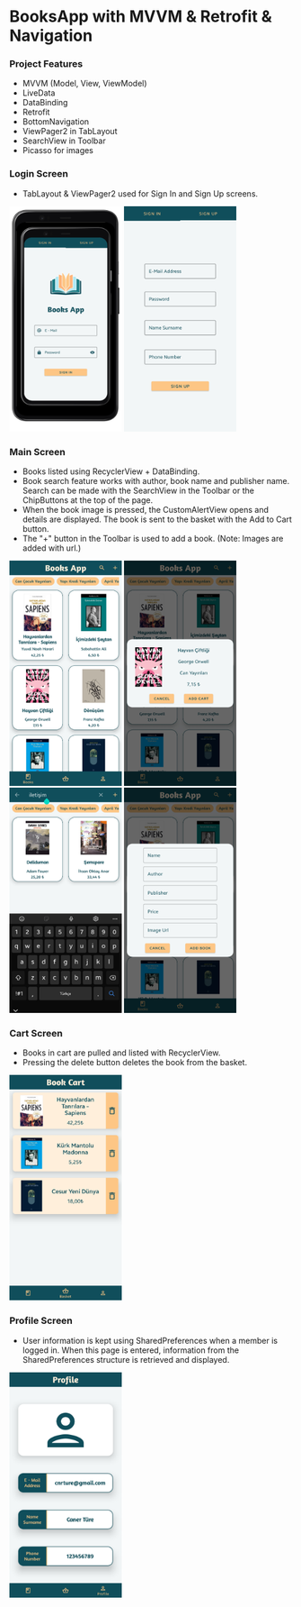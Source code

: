 # BooksApp with MVVM & Retrofit & Navigation

### Project Features
 - MVVM (Model, View, ViewModel)
 - LiveData
 - DataBinding
 - Retrofit
 - BottomNavigation
 - ViewPager2 in TabLayout 
 - SearchView in Toolbar
 - Picasso for images

### Login Screen

- TabLayout & ViewPager2 used for Sign In and Sign Up screens.

<p align="left">
<img src="https://github.com/cnrture/BooksApp/blob/main/Screenshots/sign_in_screen.png" width="200" height="400"/>
<img src="https://github.com/cnrture/BooksApp/blob/main/Screenshots/sign_up_screen.jpg" width="200" height="400"/>
</p>

### Main Screen

- Books listed using RecyclerView + DataBinding.
- Book search feature works with author, book name and publisher name. Search can be made with the SearchView in the Toolbar or the ChipButtons at the top of the page.
- When the book image is pressed, the CustomAlertView opens and details are displayed. The book is sent to the basket with the Add to Cart button.
- The "+" button in the Toolbar is used to add a book. (Note: Images are added with url.)

<p align="left">
<img src="https://github.com/cnrture/BooksApp/blob/main/Screenshots/books_screen.jpg" width="200" height="400"/>

<img src="https://github.com/cnrture/BooksApp/blob/main/Screenshots/book_detail.jpg" width="200" height="400"/>

<img src="https://github.com/cnrture/BooksApp/blob/main/Screenshots/search.jpg" width="200" height="400"/>
  
<img src="https://github.com/cnrture/BooksApp/blob/main/Screenshots/add_book.jpg" width="200" height="400"/>
</p>

### Cart Screen

- Books in cart are pulled and listed with RecyclerView.
- Pressing the delete button deletes the book from the basket.
<p align="left">
<img src="https://github.com/cnrture/BooksApp/blob/main/Screenshots/book_cart.jpg" width="200" height="400"/>
</p>

### Profile Screen

- User information is kept using SharedPreferences when a member is logged in. When this page is entered, information from the SharedPreferences structure is retrieved and displayed.

<p align="left">
<img src="https://github.com/cnrture/BooksApp/blob/main/Screenshots/profile_screen.jpg" width="200" height="400"/>
</p>
